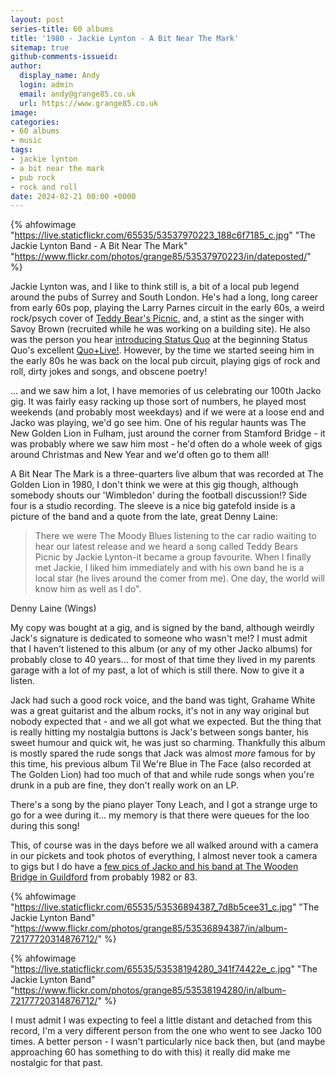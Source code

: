 ```yaml
---
layout: post
series-title: 60 albums
title: '1980 - Jackie Lynton - A Bit Near The Mark'
sitemap: true
github-comments-issueid:
author:
  display_name: Andy
  login: admin
  email: andy@grange85.co.uk
  url: https://www.grange85.co.uk
image:
categories:
- 60 albums
- music
tags:
- jackie lynton
- a bit near the mark
- pub rock
- rock and roll
date: 2024-02-21 00:00 +0000
---
```

{% ahfowimage "https://live.staticflickr.com/65535/53537970223_188c6f7185_c.jpg" "The Jackie Lynton Band - A Bit Near The Mark" "https://www.flickr.com/photos/grange85/53537970223/in/dateposted/" %}

Jackie Lynton was, and I like to think still is, a bit of a local pub legend around the pubs of Surrey and South London. He's had a long, long career from early 60s pop, playing the Larry Parnes circuit in the early 60s, a weird rock/psych cover of [Teddy Bear's Picnic](https://www.youtube.com/watch?v=OxU2AKoKrok), and, a stint as the singer with Savoy Brown (recruited while he was working on a building site). He also was the person you hear [introducing Status Quo](https://www.youtube.com/watch?v=dfjygEXVOCg) at the beginning Status Quo's excellent [Quo+Live!](https://en.wikipedia.org/wiki/Live!_(Status_Quo_album)). However, by the time we started seeing him in the early 80s he was back on the local pub circuit, playing gigs of rock and roll, dirty jokes and songs, and obscene poetry!

... and we saw him a lot, I have memories of us celebrating our 100th Jacko gig. It was fairly easy racking up those sort of numbers, he played most weekends (and probably most weekdays) and if we were at a loose end and Jacko was playing, we'd go see him. One of his regular haunts was The New Golden Lion in Fulham, just around the corner from Stamford Bridge - it was probably where we saw him most - he'd often do a whole week of gigs around Christmas and New Year and we'd often go to them all!

A Bit Near The Mark is a three-quarters live album that was recorded at The Golden Lion in 1980, I don't think we were at this gig though, although somebody shouts our 'Wimbledon' during the football discussion!? Side four is a studio recording. The sleeve is a nice big gatefold inside is a picture of the band and a quote from the late, great Denny Laine:

<blockquote>
There we were The Moody Blues listening to the car radio waiting to hear our latest release and we heard a song called Teddy Bears Picnic by Jackie Lynton-it became a group favourite. When I finally met Jackie, I liked him immediately and with his own band he is a local star (he lives around the comer from me). One day, the world will know him as well as I do". 
</blockquote>
<p class="caption">Denny Laine (Wings)</p>

My copy was bought at a gig, and is signed by the band, although weirdly Jack's signature is dedicated to someone who wasn't me!?
I must admit that I haven't listened to this album (or any of my other Jacko albums) for probably close to 40 years... for most of that time they lived in my parents garage with a lot of my past, a lot of which is still there. Now to give it a listen.

Jack had such a good rock voice, and the band was tight, Grahame White was a great guitarist and the album rocks, it's not in any way original but nobody expected that - and we all got what we expected. But the thing that is really hitting my nostalgia buttons is Jack's between songs banter, his sweet humour and quick wit, he was just so charming. Thankfully this album is mostly spared the rude songs that Jack was almost _more_ famous for by this time, his previous album Til We're Blue in The Face (also recorded at The Golden Lion) had too much of that and while rude songs when you're drunk in a pub are fine, they don't really work on an LP.

There's a song by the piano player Tony Leach, and I got a strange urge to go for a wee during it... my memory is that there were queues for the loo during this song!

This, of course was in the days before we all walked around with a camera in our pickets and took photos of everything, I almost never took a camera to gigs but I do have a [few pics of Jacko and his band at The Wooden Bridge in Guildford](https://www.flickr.com/photos/grange85/albums/72177720314876712/) from probably 1982 or 83.

{% ahfowimage "https://live.staticflickr.com/65535/53536894387_7d8b5cee31_c.jpg" "The Jackie Lynton Band" "https://www.flickr.com/photos/grange85/53536894387/in/album-72177720314876712/" %}

{% ahfowimage "https://live.staticflickr.com/65535/53538194280_341f74422e_c.jpg" "The Jackie Lynton Band" "https://www.flickr.com/photos/grange85/53538194280/in/album-72177720314876712/" %}

I must admit I was expecting to feel a little distant and detached from this record, I'm a very different person from the one who went to see Jacko 100 times. A better person - I wasn't particularly nice back then, but (and maybe approaching 60 has something to do with this) it really did make me nostalgic for that past.




